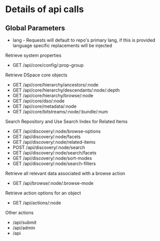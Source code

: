 
# Details of api calls

## Global Parameters
* lang - Requests will default to repo's primary lang, if this is provided language specific replacements will be injected

Retrieve system properties
  * GET  /api/core/config/:prop-group

Retrieve DSpace core objects
  * GET  /api/core/hierarchy/ancestors/:node
  * GET  /api/core/hierarchy/descendants/:node/:depth
  * GET  /api/core/hierarchy/browse/:node
  * GET  /api/core/dso/:node
  * GET  /api/core/metadata/:node
  * GET  /api/core/bitstreams/:node/:bundle/:num

Search Repository and Use Search Index for Related Items
  * GET  /api/discovery/:node/browse-options
  * GET  /api/discovery/:node/facets
  * GET  /api/discovery/:node/related-items
  * POST /api/discovery/:node/search
  * GET  /api/discovery/:node/search/facets
  * GET  /api/discovery/:node/sort-modes
  * GET  /api/discovery/:node/search-filters
  
Retrieve all relevant data associated with a browse action
  * GET  /api/browse/:node/:browse-mode
  
Retrieve action options for an object
  * GET  /api/actions/:node
  
Other actions
* /api/submit
* /api/admin
* /api
